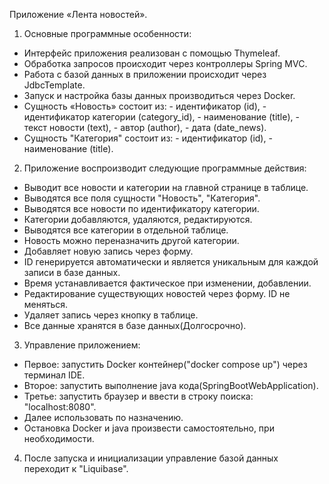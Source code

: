 
Приложение «Лента новостей».

 1. Основные программные особенности:
  - Интерфейс приложения реализован с помощью Thymeleaf.
  - Обработка запросов происходит через контроллеры Spring MVC.
  - Работа с базой данных в приложении происходит через JdbcTemplate.
  - Запуск и настройка базы данных производиться через Docker.
  - Сущность «Новость» состоит из:
               - идентификатор (id),
               - идентификатор категории (category_id), 
               - наименование (title),
               - текст новости (text),
               - автор (author),
               - дата (date_news).
  - Сущность "Категория" состоит из:
               - идентификатор (id),
               - наименование (title).
 2. Приложение воспроизводит следующие программные действия:
   - Выводит все новости и категории на главной странице в таблице.
   - Выводятся все поля сущности "Новость", "Категория".
   - Выводятся все новости по идентификатору категории.
   - Категории добавляются, удаляются, редактируются.
   - Выводятся все категории в отдельной таблице.
   - Новость можно переназначить другой категории.
   - Добавляет новую запись через форму.
   - ID генерируется автоматически и является уникальным для каждой записи в базе данных.
   - Время устанавливается фактическое при изменении, добавлении.
   - Редактирование существующих новостей через форму. ID не меняться.
   - Удаляет запись через кнопку в таблице.
   - Все данные хранятся в базе данных(Долгосрочно).

 3. Управление приложением:
   - Первое: запустить Docker контейнер("docker compose up") через терминал IDE.
   - Второе: запустить выполнение java кода(SpringBootWebApplication).
   - Третье: запустить браузер и ввести в строку поиска: "localhost:8080".
   - Далее использовать по назначению.
   - Остановка Docker и java произвести самостоятельно, при необходимости.
 4. После запуска и инициализации управление базой данных переходит к "Liquibase".
